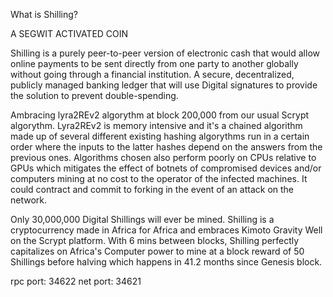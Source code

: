 What is Shilling?

A SEGWIT ACTIVATED COIN

Shilling is a purely peer-to-peer version of electronic cash that would allow online payments to
be sent directly from one party to another globally without going through a financial institution.
A secure, decentralized, publicly managed banking ledger that will use Digital signatures to
provide the solution to prevent double-spending. 

Ambracing lyra2REv2 algorythm at block 200,000 from our usual Scrypt algorythm. Lyra2REv2 is memory intensive and it's a chained algorithm made up of several different existing hashing algorythms run in a certain order where the inputs to the latter hashes depend on the answers from the previous ones. Algorithms chosen also perform poorly on CPUs relative to GPUs which mitigates the effect of botnets of compromised devices and/or computers mining at no cost to the operator of the infected machines. It could contract and commit to forking in the event of an attack on the network.

Only 30,000,000 Digital Shillings will ever be mined. Shilling is a cryptocurrency made in Africa for Africa and embraces Kimoto Gravity Well on the Scrypt platform. With 6 mins between blocks, Shilling perfectly capitalizes on Africa's Computer power to mine at a block reward of 50 Shillings before halving which happens in 41.2 months since Genesis block.

rpc port: 34622
net port: 34621
